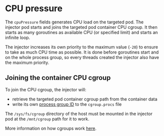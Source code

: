 # CPU pressure

The `cpuPressure` fields generates CPU load on the targeted pod. The injector pod starts and joins the targeted pod container CPU cgroup. It then starts as many goroutines as available CPU (or specified limit) and starts an infinite loop.

The injector increases its own priority to the maximum value (`-20`) to ensure to take as much CPU time as possible. It is done before goroutines start and on the whole process group, so every threads created the injector also have the maximum priority.

## Joining the container CPU cgroup

To join the CPU cgroup, the injector will:
* retrieve the targeted pod container cgroup path from the container data
* write its own [process group ID](https://linux.die.net/man/3/getpgid) to the `cgroup.procs` file

The `/sys/fs/cgroup` directory of the host must be mounted in the injector pod at the `/mnt/cgroup` path for it to work.

More information on how cgroups work [here](https://www.kernel.org/doc/Documentation/cgroup-v1/cgroups.txt).
